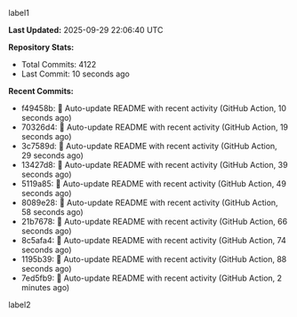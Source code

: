 
label1 
<!-- ACTIVITY_START -->
**Last Updated:** 2025-09-29 22:06:40 UTC

**Repository Stats:**
- Total Commits: 4122
- Last Commit: 10 seconds ago

**Recent Commits:**
- f49458b: 🤖 Auto-update README with recent activity (GitHub Action, 10 seconds ago)
- 70326d4: 🤖 Auto-update README with recent activity (GitHub Action, 19 seconds ago)
- 3c7589d: 🤖 Auto-update README with recent activity (GitHub Action, 29 seconds ago)
- 13427d8: 🤖 Auto-update README with recent activity (GitHub Action, 39 seconds ago)
- 5119a85: 🤖 Auto-update README with recent activity (GitHub Action, 49 seconds ago)
- 8089e28: 🤖 Auto-update README with recent activity (GitHub Action, 58 seconds ago)
- 21b7678: 🤖 Auto-update README with recent activity (GitHub Action, 66 seconds ago)
- 8c5afa4: 🤖 Auto-update README with recent activity (GitHub Action, 74 seconds ago)
- 1195b39: 🤖 Auto-update README with recent activity (GitHub Action, 88 seconds ago)
- 7ed5fb9: 🤖 Auto-update README with recent activity (GitHub Action, 2 minutes ago)
<!-- ACTIVITY_END -->

label2
